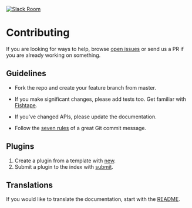 [![Slack Room][slack-badge]][slack-link]

# Contributing

If you are looking for ways to help, browse [open issues] or send us a PR if you are already working on something.

## Guidelines

* Fork the repo and create your feature branch from master.

* If you make significant changes, please add tests too. Get familiar with [Fishtape].

* If you've changed APIs, please update the documentation.

* Follow the [seven rules] of a great Git commit message.

## Plugins

1. Create a plugin from a template with [new].
2. Submit a plugin to the index with [submit].

## Translations

If you would like to translate the documentation, start with the [README].

[slack-link]: https://fisherman-wharf.herokuapp.com/
[slack-badge]: https://img.shields.io/badge/slack-join%20the%20chat-00B9FF.svg?style=flat-square
[seven rules]: http://chris.beams.io/posts/git-commit/#seven-rules
[open issues]: https://github.com/fisherman/fisherman/issues?q=is%3Aopen+is%3Aissue
[Fishtape]: https://github.com/fisherman/fishtape
[README]: https://github.com/fisherman/fisherman/blob/master/README.md
[new]: https://github.com/fishery/new
[submit]: https://github.com/fishery/submit

